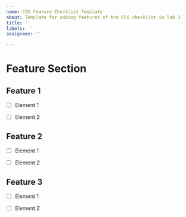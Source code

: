 ```yaml
---
name: CSS Feature Checklist Template
about: Template for adding features of the CSS checklist in lab 3
title: ''
labels: ''
assignees: ''

---
```


# Feature Section

## Feature 1

-[ ] Element 1

-[ ] Element 2

## Feature 2

-[ ] Element 1

-[ ] Element 2

## Feature 3

-[ ] Element 1

-[ ] Element 2
